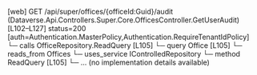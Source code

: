 [web] GET /api/super/offices/{officeId:Guid}/audit  (Dataverse.Api.Controllers.Super.Core.OfficesController.GetUserAudit)  [L102–L127] status=200 [auth=Authentication.MasterPolicy,Authentication.RequireTenantIdPolicy]
  └─ calls OfficeRepository.ReadQuery [L105]
  └─ query Office [L105]
    └─ reads_from Offices
  └─ uses_service IControlledRepository<Office>
    └─ method ReadQuery [L105]
      └─ ... (no implementation details available)

